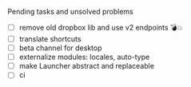 Pending tasks and unsolved problems
- [ ] remove old dropbox lib and use v2 endpoints 💣💥 
- [ ] translate shortcuts
- [ ] beta channel for desktop
- [ ] externalize modules: locales, auto-type 
- [ ] make Launcher abstract and replaceable
- [ ] ci 
